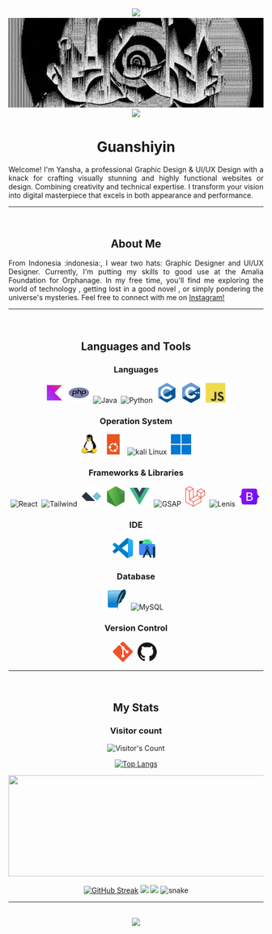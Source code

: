 <div align=center>
<img src="https://capsule-render.vercel.app/api?type=waving&height=70&color=100:393E46,20:F7F7F7&section=footer&reversal=false&textBg=false&fontAlignY=50&descAlign=48&descAlignY=59"/>
<img src="https://github.com/n4vrl0s3/n4vrl0s3/blob/master/assets/3435465432313245.jpg"/>
<img src="https://capsule-render.vercel.app/api?type=waving&height=70&color=20:393E46,100:F7F7F7&section=header&reversal=false&textBg=false&fontAlignY=50&descAlign=48&descAlignY=59"/>

# Guanshiyin

</div>
<div align=justify>
Welcome! I'm Yansha, a professional Graphic Design & UI/UX Design with a knack for crafting visually stunning and highly functional websites or design. Combining creativity and technical expertise. I transform your vision into digital masterpiece that excels in both appearance and performance.
  
<hr><br>

<div align=center>
  
## About Me

<div align=justify>
From Indonesia :indonesia:, I wear two hats: Graphic Designer and UI/UX Designer.   Currently, I'm putting my skills to good use at the Amalia Foundation for Orphanage.  In my free time, you'll find me exploring the world of technology , getting lost in a good novel , or simply pondering the universe's mysteries. Feel free to connect with me on <a href="https://instagram.com/n4vrl0s3">Instagram!</a>
  
<hr><br>

<div align=center>
  
## Languages and Tools

### Languages

<img src="https://github.com/devicons/devicon/blob/master/icons/kotlin/kotlin-original.svg" title="Kotlin" alt="Kotlin" width="40" height="40"/>&nbsp;
<img src="https://github.com/devicons/devicon/blob/master/icons/php/php-original.svg" title="PHP" alt="PHP" width="40" height="40"/>&nbsp;
<img src="https://raw.githubusercontent.com/HighAmbition211/HighAmbition211/auxiliary/languages/java.svg" title="Java" alt="Java" width="40" height="40"/>&nbsp;
<img src="https://raw.githubusercontent.com/HighAmbition211/HighAmbition211/auxiliary/languages/python.svg" title="Python" alt="Python" width="40" height="40"/>&nbsp;
<img src="https://github.com/devicons/devicon/blob/master/icons/c/c-original.svg" title="C" alt="C" width="40" height="40"/>&nbsp;
<img src="https://github.com/devicons/devicon/blob/master/icons/cplusplus/cplusplus-original.svg" title="C++" alt="C++" width="40" height="40"/>&nbsp;
<img src="https://github.com/devicons/devicon/blob/master/icons/javascript/javascript-original.svg" title="Javascript" alt="Javascript" width="40" height="40"/>&nbsp;

### Operation System

<img src="https://github.com/devicons/devicon/blob/master/icons/linux/linux-original.svg" title="Linux" alt="Linux" width="40" height="40"/>&nbsp;
<img src="https://github.com/devicons/devicon/blob/master/icons/ubuntu/ubuntu-original.svg" title="Linux Ubuntu" alt="Linux Ubuntu" width="40" height="40"/>&nbsp;
<img src="https://seeklogo.com/images/K/kali-linux-logo-93027C57BD-seeklogo.com.png" title="Kali Linux" alt="kali Linux" width="40" height="40"/>&nbsp;
<img src="https://github.com/devicons/devicon/blob/master/icons/windows11/windows11-original.svg" title="Windows" alt="Windows" width="40" height="40"/>&nbsp;

### Frameworks & Libraries

<img src="https://raw.githubusercontent.com/HighAmbition211/HighAmbition211/auxiliary/libraries/react.svg" title="React" alt="React" width="40" height="40"/>&nbsp;
<img src="https://raw.githubusercontent.com/HighAmbition211/HighAmbition211/auxiliary/frameworks/tailwindcss.svg" title="Tailwind" alt="Tailwind" width="40" height="40"/>&nbsp;
<img src="https://github.com/devicons/devicon/blob/master/icons/alpinejs/alpinejs-original.svg" title="alpinejs" alt="alpinejs" width="40" height="40"/>&nbsp;
<img src="https://github.com/devicons/devicon/blob/master/icons/nodejs/nodejs-original.svg" title="NodeJS" alt="NodeJS" width="40" height="40"/>&nbsp;
<img src="https://github.com/devicons/devicon/blob/master/icons/vuejs/vuejs-original.svg" title="Vue" alt="Vue" width="40" height="40"/>&nbsp;
<img src="https://gsap.com/favicon-32x32.png" title="GSAP" alt="GSAP" width="40" height="40"/>&nbsp;
<img src="https://github.com/devicons/devicon/blob/master/icons/laravel/laravel-original.svg" title="Laravel" alt="Laravel" width="40" height="40"/>&nbsp;
<img src="https://lenis.darkroom.engineering/favicon-32x32.png" title="Lenis" alt="Lenis" width="40" height="40"/>&nbsp;
<img src="https://github.com/devicons/devicon/blob/master/icons/bootstrap/bootstrap-original.svg" title="Bootstrap" alt="Bootstrap" width="40" height="40"/>&nbsp;

### IDE

<img src="https://github.com/devicons/devicon/blob/master/icons/vscode/vscode-original.svg" title="VS Code" alt="VS Code" width="40" height="40"/>&nbsp;
<img src="https://github.com/devicons/devicon/blob/master/icons/androidstudio/androidstudio-original.svg" title="Android Studio" alt="Android Studio" width="40" height="40"/>&nbsp;

### Database

<img src="https://github.com/devicons/devicon/blob/master/icons/sqlite/sqlite-original.svg" title="SQLite" alt="SQLite" width="40" height="40"/>&nbsp;
<img src="https://raw.githubusercontent.com/HighAmbition211/HighAmbition211/auxiliary/databases/mysql.svg" title="MySQL" alt="MySQL" width="40" height="40"/>&nbsp;

### Version Control

<img src="https://github.com/devicons/devicon/blob/master/icons/git/git-original.svg" title="Git" alt="Git" width="40" height="40"/>&nbsp;
<img src="https://github.com/devicons/devicon/blob/master/icons/github/github-original.svg" title="GitHub" alt="GitHub" width="40" height="40"/>&nbsp;

<hr><br>

## My Stats

<h3>Visitor count</h3>
<img src="https://profile-counter.glitch.me/n4vrl0s3/count.svg" alt="Visitor's Count" />

[![Top Langs](https://github-readme-stats.vercel.app/api/top-langs/?username=n4vrl0s3&layout=donut&theme=tokyonight)](https://github.com/n4vrl0s3/)

<img width="600" height="200" src="https://github-readme-stats.vercel.app/api?username=guanshiyin28&show_icons=true&theme=tokyonight">

[![GitHub Streak](https://github-readme-streak-stats.herokuapp.com?user=n4vrl0s3&theme=tokyonight)](https://www.instagram.com/n4vrl0s3/)
<img src="https://github-readme-activity-graph.vercel.app/graph?username=n4vrl0s3&theme=tokyo-night&hide_border=true&hide_title=false&area=true&custom_title=Total%20contribution%20graph%20in%20all%20repo">
<img src="https://github-profile-trophy.vercel.app/?username=n4vrl0s3">
<img width="1000" src="assets/snake.svg" alt="snake"/>

<hr><br>

<a href="https://www.instagram.com/n4vrl0s3/">
  <img src="https://capsule-render.vercel.app/api?type=waving&height=200&color=100:393E46,20:F7F7F7&section=footer&reversal=false&textBg=false&fontAlignY=50&descAlign=48&descAlignY=59"/>
</a>
